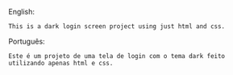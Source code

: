 English:

    This is a dark login screen project using just html and css. 


Português: 

    Este é um projeto de uma tela de login com o tema dark feito utilizando apenas html e css.

